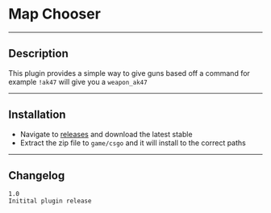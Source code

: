 # Map Chooser

---
## Description
This plugin provides a simple way to give guns based off a command for example `!ak47` will give you a `weapon_ak47`


---
## Installation

* Navigate to [releases](https://github.com/justinnobledev/CS2-SimpleWeaponCommands/releases) and download the latest stable
* Extract the zip file to `game/csgo` and it will install to the correct paths


---
## Changelog
```
1.0
Initital plugin release
```
